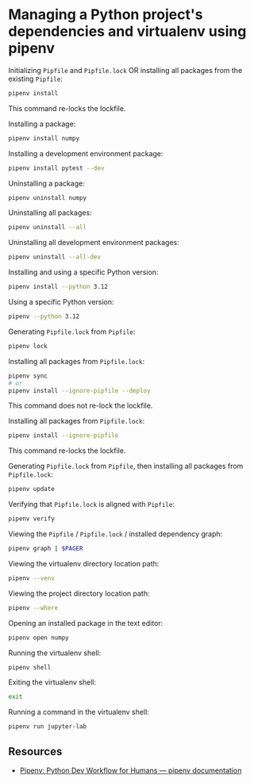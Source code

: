 # Managing a Python project's dependencies and virtualenv using pipenv

Initializing `Pipfile` and `Pipfile.lock` OR installing all packages from the existing `Pipfile`:

```sh
pipenv install
```

This command re-locks the lockfile.

Installing a package:

```sh
pipenv install numpy
```

Installing a development environment package:

```sh
pipenv install pytest --dev
```

Uninstalling a package:

```sh
pipenv uninstall numpy
```

Uninstalling all packages:

```sh
pipenv uninstall --all
```

Uninstalling all development environment packages:

```sh
pipenv uninstall --all-dev
```

Installing and using a specific Python version:

```sh
pipenv install --python 3.12
```

Using a specific Python version:

```sh
pipenv --python 3.12
```

Generating `Pipfile.lock` from `Pipfile`:

```sh
pipenv lock
```

Installing all packages from `Pipfile.lock`:

```sh
pipenv sync
# or
pipenv install --ignore-pipfile --deploy
```

This command does not re-lock the lockfile.

Installing all packages from `Pipfile.lock`:

```sh
pipenv install --ignore-pipfile
```

This command re-locks the lockfile.

Generating `Pipfile.lock` from `Pipfile`, then installing all packages from `Pipfile.lock`:

```sh
pipenv update
```

Verifying that `Pipfile.lock` is aligned with `Pipfile`:

```sh
pipenv verify
```

Viewing the `Pipfile` / `Pipfile.lock` / installed dependency graph:

```sh
pipenv graph | $PAGER
```

Viewing the virtualenv directory location path:

```sh
pipenv --venv
```

Viewing the project directory location path:

```sh
pipenv --where
```

Opening an installed package in the text editor:

```sh
pipenv open numpy
```

Running the virtualenv shell:

```sh
pipenv shell
```

Exiting the virtualenv shell:

```sh
exit
```

Running a command in the virtualenv shell:

```sh
pipenv run jupyter-lab
```

## Resources

-   [Pipenv: Python Dev Workflow for Humans — pipenv documentation](https://pipenv.pypa.io/en/latest/)
